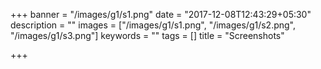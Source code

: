 +++
banner = "/images/g1/s1.png"
date = "2017-12-08T12:43:29+05:30"
description = ""
images = ["/images/g1/s1.png", "/images/g1/s2.png", "/images/g1/s3.png"]
keywords = ""
tags = []
title = "Screenshots"

+++

